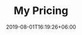 ---
title: "My Pricing"
date: 2019-08-01T16:19:26+06:00
draft: false
bgImage: "images/banner/electro-ball.jpg"
description: "this is meta description"
---